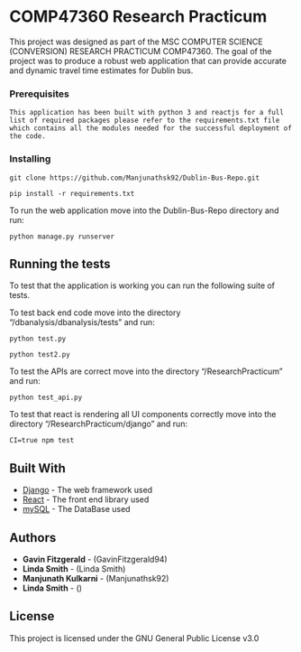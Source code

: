 # COMP47360 Research Practicum

This project was designed as part of the MSC COMPUTER SCIENCE (CONVERSION) RESEARCH PRACTICUM COMP47360.
The goal of the project was to produce a robust web application that can provide accurate and dynamic travel time estimates for Dublin bus.

### Prerequisites

```
This application has been built with python 3 and reactjs for a full list of required packages please refer to the requirements.txt file which contains all the modules needed for the successful deployment of the code. 
```

### Installing

```
git clone https://github.com/Manjunathsk92/Dublin-Bus-Repo.git
```
```
pip install -r requirements.txt 
```

To run the web application move into the Dublin-Bus-Repo directory and run:
```
python manage.py runserver
```


## Running the tests

To test that the application is working you can run the following suite of tests.

To test back end code move into the directory “/dbanalysis/dbanalysis/tests” and run:
```
python test.py
```
```
python test2.py
```

To test the APIs are correct move into the directory “/ResearchPracticum” and run:
```
python test_api.py
```
To test that react is rendering all UI components correctly move into the directory “/ResearchPracticum/django” and run:
```
CI=true npm test
```

## Built With

* [Django](https://djangobook.com) - The web framework used
* [React](https://reactjs.org) - The front end library used
* [mySQL](https://www.mysql.com) - The DataBase used

## Authors

* **Gavin Fitzgerald** - (GavinFitzgerald94)
* **Linda Smith** - (Linda Smith)
* **Manjunath Kulkarni** - (Manjunathsk92)
* **Linda Smith** - ()

## License

This project is licensed under the GNU General Public License v3.0
